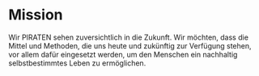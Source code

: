 # Mission

Wir PIRATEN sehen zuversichtlich in die Zukunft. Wir möchten, dass die Mittel und Methoden, die uns heute und zukünftig zur Verfügung stehen, vor allem dafür eingesetzt werden, um den Menschen ein nachhaltig selbstbestimmtes Leben zu ermöglichen.

